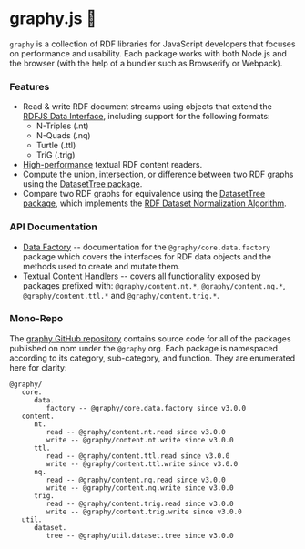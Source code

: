 # graphy.js 🍌
`graphy` is a collection of RDF libraries for JavaScript developers that focuses on performance and usability. Each package works with both Node.js and the browser (with the help of a bundler such as Browserify or Webpack).

### Features
 - Read & write RDF document streams using objects that extend the [RDFJS Data Interface](http://rdf.js.org/), including support for the following formats:
   - N-Triples (.nt)
   - N-Quads (.nq)
   - Turtle (.ttl)
   - TriG (.trig)
 - [High-performance](#performance) textual RDF content readers.
 - Compute the union, intersection, or difference between two RDF graphs using the [DatasetTree package](/docs/util.dataset.tree.md).
 - Compare two RDF graphs for equivalence using the [DatasetTree package](docs/util.dataset.tree.md), which implements the [RDF Dataset Normalization Algorithm](https://json-ld.github.io/normalization/spec/).

### API Documentation
 - [Data Factory](/docs/core.data.factory.md) -- documentation for the `@graphy/core.data.factory` package which covers the interfaces for RDF data objects and the methods used to create and mutate them.
 - [Textual Content Handlers](/docs/context.textual.md) -- covers all functionality exposed by packages prefixed with: `@graphy/content.nt.*`, `@graphy/content.nq.*`, `@graphy/content.ttl.*` and `@graphy/content.trig.*`.

### Mono-Repo
The [graphy GitHub repository](https://github.com/blake-regalia/graphy.js) contains source code for all of the packages published on npm under the `@graphy` org. Each package is namespaced according to its category, sub-category, and function. They are enumerated here for clarity:

```
@graphy/
   core.
      data.
         factory -- @graphy/core.data.factory since v3.0.0
   content.
      nt.
         read -- @graphy/content.nt.read since v3.0.0
         write -- @graphy/content.nt.write since v3.0.0
      ttl.
         read -- @graphy/content.ttl.read since v3.0.0
         write -- @graphy/content.ttl.write since v3.0.0
      nq.
         read -- @graphy/content.nq.read since v3.0.0
         write -- @graphy/content.nq.write since v3.0.0
      trig.
         read -- @graphy/content.trig.read since v3.0.0
         write -- @graphy/content.trig.write since v3.0.0
   util.
      dataset.
         tree -- @graphy/util.dataset.tree since v3.0.0
```
